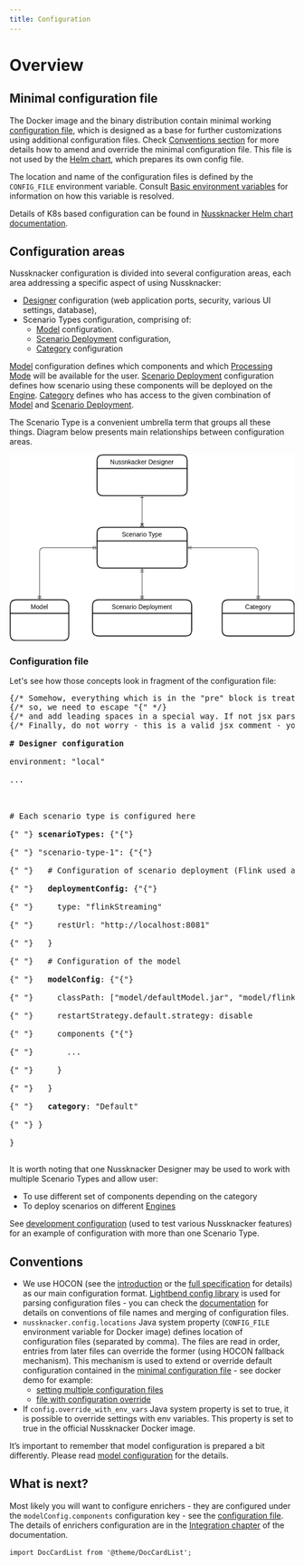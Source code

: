 ```yaml
---
title: Configuration
---
```


# Overview

## Minimal configuration file

The Docker image and the binary distribution contain minimal working [configuration file](https://github.com/TouK/nussknacker/blob/staging/nussknacker-dist/src/universal/conf/application.conf), which is designed as a base for further customizations using 
additional configuration files. Check [Conventions section](#conventions) for more details how to amend and override the minimal configuration file. 
This file is not used by the [Helm chart](https://artifacthub.io/packages/helm/touk/nussknacker), which prepares its own config file. 

The location and name of the configuration files is defined by the `CONFIG_FILE` environment variable. Consult [Basic environment variables](../configuration/Common.md#basic-environment-variables) for information on how this variable is resolved. 

Details of K8s based configuration can be found in  [Nussknacker Helm chart documentation](https://artifacthub.io/packages/helm/touk/nussknacker). 
## Configuration areas

Nussknacker configuration is divided into several configuration areas, each area addressing a specific aspect of using Nussknacker:

* [Designer](../about/GLOSSARY#nussknacker-designer) configuration (web application ports, security, various UI settings, database),
* Scenario Types configuration, comprising of:
  * [Model](./model/ModelConfiguration.md) configuration.
  * [Scenario Deployment](./ScenarioDeploymentConfiguration.md) configuration,
  * [Category](./DesignerConfiguration.md/#scenario-type-categories) configuration

[Model](../about/GLOSSARY#model) configuration defines which components and which [Processing Mode](../about/ProcessingModes) will be available for the user. 
[Scenario Deployment](./ScenarioDeploymentConfiguration.md) configuration defines how scenario using these components will be deployed on the [Engine](../about/engine).
[Category](./DesignerConfiguration.md/#scenario-type-categories) defines who has access to the given combination of [Model](../about/GLOSSARY#model) and [Scenario Deployment](./ScenarioDeploymentConfiguration.md).

The Scenario Type is a convenient umbrella term that groups all these things. Diagram below presents main relationships between configuration areas.

![Configuration areas](img/configuration_areas.png "configuration areas")

### Configuration file

Let's see how those concepts look in fragment of the configuration file:

<pre>
{/* Somehow, everything which is in the "pre" block is treated as jsx by Docusaurus*/}
{/* so, we need to escape "{" */}
{/* and add leading spaces in a special way. If not jsx parser will remove them */}
{/* Finally, do not worry - this is a valid jsx comment - you will not see it on Nu page*/}

<b># Designer configuration </b> <br/>
environment: "local"  <br/> 
... <br/>
 <br/>
# Each scenario type is configured here  <br/>
{" "} <b>scenarioTypes:</b> {"{"}  <br/>
{" "} "scenario-type-1": {"{"}<br/>
{" "}   # Configuration of scenario deployment (Flink used as example here)  <br/>
{" "}   <b>deploymentConfig:</b> {"{"} <br/>
{" "}     type: "flinkStreaming" <br/>
{" "}     restUrl: "http://localhost:8081" <br/> 
{" "}   } <br/>
{" "}   # Configuration of the model <br/>
{" "}   <b>modelConfig</b>: {"{"} <br/>
{" "}     classPath: ["model/defaultModel.jar", "model/flinkExecutor.jar", "components/flink"] <br/>
{" "}     restartStrategy.default.strategy: disable <br/>
{" "}     components {"{"} <br/>
{" "}       ... <br/>
{" "}     } <br/>
{" "}   } <br/>
{" "}   <b>category</b>: "Default" <br/>
{" "} } <br/>
} <br/>
</pre>

It is worth noting that one Nussknacker Designer may be used to work with multiple Scenario Types and allow user:

* To use different set of components depending on the category
* To deploy scenarios on different [Engines](../about/engines)

See [development configuration](https://github.com/TouK/nussknacker/blob/staging/nussknacker-dist/src/universal/conf/dev-application.conf#L33) (used to test various Nussknacker features) for an example of configuration with more than one Scenario Type.                   

## Conventions

* We use HOCON (see the [introduction](https://github.com/lightbend/config#using-hocon-the-json-superset) or 
  the [full specification](https://github.com/lightbend/config/blob/master/HOCON.md) for details) as our main 
  configuration format. [Lightbend config library](https://github.com/lightbend/config/tree/master) is used for 
  parsing configuration files - you can check the [documentation](https://github.com/lightbend/config#standard-behavior)
  for details on conventions of file names and merging of configuration files.
* `nussknacker.config.locations` Java system property (`CONFIG_FILE` environment variable for Docker image) defines 
  location of configuration files (separated by comma). The files are read in order, entries from later files can 
  override the former (using HOCON fallback mechanism). This mechanism is used to extend or override default 
  configuration contained in the [minimal configuration file](#minimal-configuration-file)  - see docker demo 
  for example:
  * [setting multiple configuration files](https://github.com/TouK/nussknacker-installation-example/blob/master/docker-compose.yml#L29)
  * [file with configuration override](https://github.com/TouK/nussknacker-installation-example/blob/master/designer/application-customizations.conf)
* If `config.override_with_env_vars` Java system property is set to true, it is possible to override settings with env 
  variables. This property is set to true in the official Nussknacker Docker image.

It’s important to remember that model configuration is prepared a bit differently. Please read 
[model configuration](./model/ModelConfiguration.md) for the details. 

## What is next?
Most likely you will want to configure enrichers - they are configured under the `modelConfig.components` configuration 
key - see the [configuration file](#configuration-file). The details of enrichers configuration are in 
the [Integration chapter](../integration/index.md) of the documentation. 


```mdx-code-block
import DocCardList from '@theme/DocCardList';
```
<DocCardList />
